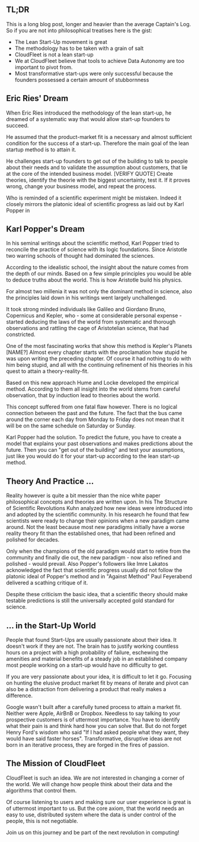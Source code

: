 
## TL;DR

This is a long blog post, longer and heavier than the average Captain's
Log. So if you are not into philosophical treatises here is the gist:

- The Lean Start-Up movement is great
- The methodology has to be taken with a grain of salt
- CloudFleet is not a lean start-up
- We at CloudFleet believe that tools to achieve Data Autonomy are too
  important to pivot from.
- Most transformative start-ups were only successful because the founders
  possessed a certain amount of stubbornness


## Eric Ries' Dream

When Eric Ries introduced the methodology of the lean start-up, he dreamed
of a systematic way that would allow start-up founders to succeed.

He assumed that the product-market fit is a necessary and almost sufficient
condition for the success of a start-up. Therefore the main goal of the
lean startup method is to attain it.

He challenges start-up founders to get out of the building to talk to people
about their needs and to validate the assumption about customers, that lie
at the core of the intended business model. [VERIFY QUOTE] Create theories,
identify the theorie with the biggest uncertainty, test it. If it proves
wrong, change your business model, and repeat the process.

Who is reminded of a scientific experiment might be mistaken. Indeed it
closely mirrors the platonic ideal of scientific progress as laid out by
Karl Popper in

## Karl Popper's Dream

In his seminal writings about the scientific method, Karl Popper tried to
reconcile the practice of science with its logic foundations. Since
Aristotle two warring schools of thought had dominated the sciences.

According to the idealistic school, the insight about the nature comes from
the depth of our minds. Based on a few simple principles you would be able
to deduce truths about the world. This is how Aristotle build his physics.

For almost two millenia it was not only the dominant method in science,
also the principles laid down in his writings went largely unchallenged.

It took strong minded individuals like Galileo and Giordano Bruno, Copernicus
and Kepler, who - some at considerable personal expense - started deducing
the laws of the world from systematic and thorough observations and rattling
the cage of Aristotelian science, that had constricted.

One of the most fascinating works that show this method is Kepler's Planets [NAME?]
Almost every chapter starts with the proclamation how stupid he was upon
writing the preceding chapter. Of course it had nothing to do with him being
stupid, and all with the continuing refinement of his theories in his quest
to attain a theory-reality-fit.

Based on this new approach Hume and Locke developed the empirical method.
According to them all insight into the world stems from careful observation,
that by induction lead to theories about the world.

This concept suffered from one fatal flaw however. There is no logical
connection between the past and the future. The fact that the bus
came around the corner each day from Monday to Friday does not mean that it
will be on the same schedule on Saturday or Sunday.

Karl Popper had the solution. To predict  the future, you have to create a
model that explains your past observations and makes predictions about the
future. Then you can "get out of the building" and test your assumptions,
just like you would do it for your start-up according to the lean start-up
method.

## Theory And Practice ...

Reality however is quite a bit messier than the nice white paper philosophical
concepts and theories are written upon. In his The Structure of Scientific
Revolutions Kuhn analyzed how new ideas were introduced into and adopted by
the scientific community. In his research he found that few scientists
were ready to change their opinions when a new paradigm came around. Not the
least because most new paradigms initially have a worse reality theory fit
than the established ones, that had been refined and polished for decades.

Only when the champions of the old paradigm would start to retire from the
community and finally die out, the new paradigm - now also refined and
polished - would prevail. Also Popper's followers like Imre Lakatos
acknowledged the fact that scientific progress usually did not follow the
platonic ideal of Popper's method and in "Against Method" Paul Feyerabend
delivered a scathing critique of it.

Despite these criticism the basic idea, that a scientific theory should
make testable predictions is still the universally accepted gold standard
for science.

## ... in the Start-Up World

People that found Start-Ups are usually passionate about their idea. It
doesn't work if they are not. The brain has to justify working countless
hours on a project with a high probability of failure, eschewing the
amenities and material benefits of a steady job in an established company
most people working on a start-up would have no difficulty to get.

If you are very passionate about your idea, it is difficult to let it go.
Focusing on hunting the elusive product market fit by means of iterate
and pivot can also be a distraction from delivering a product that really
makes a difference.

Google wasn't built after a carefully tuned process to attain a market fit.
Neither were Apple, AirBnB or Dropbox. Needless to say talking to your
prospective customers is of uttermost importance. You have to identify what
their pain is and think hard how you can solve that. But do not forget
Henry Ford's wisdom who said "If I had asked people what they want, they
would have said faster horses". Transformative, disruptive ideas are not
born in an iterative process, they are forged in the fires of passion.

## The Mission of CloudFleet

CloudFleet is such an idea. We are not interested in changing a corner of
the world. We will change how people think about their data and the
algorithms that control them.

Of course listening to users and making sure our user experience is great
is of uttermost important to us. But the core axiom, that the world needs
an easy to use, distributed system where the data is under control
of the people, this is not negotiable.

Join us on this journey and be part of the next revolution in computing!
